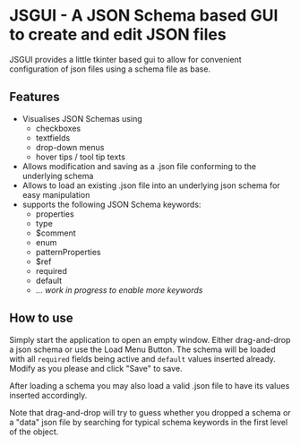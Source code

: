 # JSGUI - A JSON Schema based GUI to create and edit JSON files

JSGUI provides a little tkinter based gui to allow for convenient configuration of json files using a schema file as base.

## Features

- Visualises JSON Schemas using 
  - checkboxes
  - textfields
  - drop-down menus
  - hover tips / tool tip texts
- Allows modification and saving as a .json file conforming to the underlying schema
- Allows to load an existing .json file into an underlying json schema for easy manipulation
- supports the following JSON Schema keywords:
  - properties
  - type
  - $comment
  - enum
  - patternProperties
  - $ref
  - required
  - default
  - <i> ... work in progress to enable more keywords </i>

## How to use

Simply start the application to open an empty window. Either drag-and-drop a json schema or use the Load Menu Button. The schema will be loaded with all `required` fields being active and `default` values inserted already.
Modify as you please and click "Save" to save.

After loading a schema you may also load a valid .json file to have its values inserted accordingly.

Note that drag-and-drop will try to guess whether you dropped a schema or a "data" json file by searching for typical schema keywords in the first level of the object.